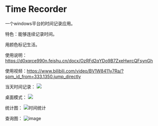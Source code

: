 # Time Recorder	
一个windows平台的时间记录应用。

特色：能够连续记录时间。

用颜色标记生活。

使用说明：https://d0xqrce990n.feishu.cn/docx/OzRFd2qYDo9B7ZxeHwrcQFsynGh

使用视频：https://www.bilibili.com/video/BV1W8411y7Ra/?spm_id_from=333.1350.jump_directly

当天时间记录：
<img src="https://img9.doubanio.com/view/group_topic/l/public/p640201184.webp" />

桌面模式：
<img src="https://img9.doubanio.com/view/group_topic/l/public/p640201116.webp" />

统计图：
<img src="https://img1.doubanio.com/view/group_topic/l/public/p628094670.webp" alt="时间统计"  />

查询图：
![image](https://github.com/cactusgn/MyTime/assets/20716742/2adf3d72-5033-48b4-9daa-a9a748441a1e)

